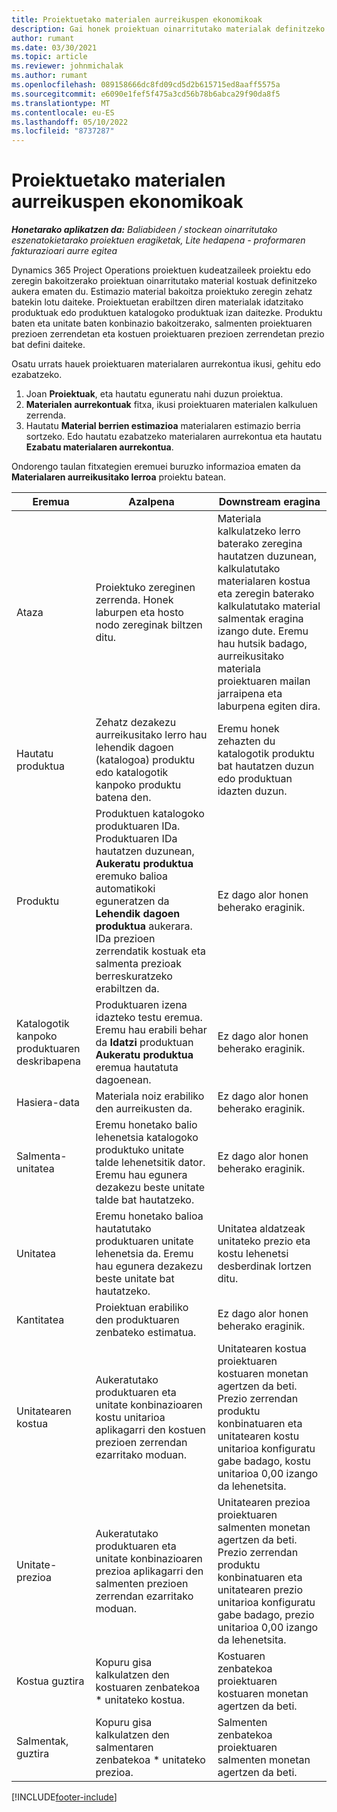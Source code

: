 ```yaml
---
title: Proiektuetako materialen aurreikuspen ekonomikoak
description: Gai honek proiektuan oinarritutako materialak definitzeko edo kalkulatzeko informazioa eskaintzen du.
author: rumant
ms.date: 03/30/2021
ms.topic: article
ms.reviewer: johnmichalak
ms.author: rumant
ms.openlocfilehash: 089158666dc8fd09cd5d2b615715ed8aaff5575a
ms.sourcegitcommit: e6090e1fef5f475a3cd56b78b6abca29f90da8f5
ms.translationtype: MT
ms.contentlocale: eu-ES
ms.lasthandoff: 05/10/2022
ms.locfileid: "8737287"
---
```

# <a name="financial-estimates-for-materials-on-projects"></a>Proiektuetako materialen aurreikuspen ekonomikoak

_**Honetarako aplikatzen da:** Baliabideen / stockean oinarritutako eszenatokietarako proiektuen eragiketak, Lite hedapena - proformaren fakturazioari aurre egitea_

Dynamics 365 Project Operations proiektuen kudeatzaileek proiektu edo zeregin bakoitzerako proiektuan oinarritutako material kostuak definitzeko aukera ematen du. Estimazio material bakoitza proiektuko zeregin zehatz batekin lotu daiteke. Proiektuetan erabiltzen diren materialak idatzitako produktuak edo produktuen katalogoko produktuak izan daitezke. Produktu baten eta unitate baten konbinazio bakoitzerako, salmenten proiektuaren prezioen zerrendetan eta kostuen proiektuaren prezioen zerrendetan prezio bat defini daiteke.  

Osatu urrats hauek proiektuaren materialaren aurrekontua ikusi, gehitu edo ezabatzeko.

1. Joan **Proiektuak**, eta hautatu eguneratu nahi duzun proiektua.
2. **Materialen aurrekontuak** fitxa, ikusi proiektuaren materialen kalkuluen zerrenda.
3. Hautatu **Material berrien estimazioa** materialaren estimazio berria sortzeko. Edo hautatu ezabatzeko materialaren aurrekontua eta hautatu **Ezabatu materialaren aurrekontua**.

Ondorengo taulan fitxategien eremuei buruzko informazioa ematen da **Materialaren aurreikusitako lerroa** proiektu batean. 

| **Eremua** | **Azalpena** | **Downstream eragina** |
| --- | --- | --- |
| Ataza | Proiektuko zereginen zerrenda. Honek laburpen eta hosto nodo zereginak biltzen ditu. | Materiala kalkulatzeko lerro baterako zeregina hautatzen duzunean, kalkulatutako materialaren kostua eta zeregin baterako kalkulatutako material salmentak eragina izango dute. Eremu hau hutsik badago, aurreikusitako materiala proiektuaren mailan jarraipena eta laburpena egiten dira. |
| Hautatu produktua |  Zehatz dezakezu aurreikusitako lerro hau lehendik dagoen (katalogoa) produktu edo katalogotik kanpoko produktu batena den. | Eremu honek zehazten du katalogotik produktu bat hautatzen duzun edo produktuan idazten duzun. |
| Produktu | Produktuen katalogoko produktuaren IDa. Produktuaren IDa hautatzen duzunean, **Aukeratu produktua** eremuko balioa automatikoki eguneratzen da **Lehendik dagoen produktua** aukerara. IDa prezioen zerrendatik kostuak eta salmenta prezioak berreskuratzeko erabiltzen da. | Ez dago alor honen beherako eraginik. |
| Katalogotik kanpoko produktuaren deskribapena | Produktuaren izena idazteko testu eremua. Eremu hau erabili behar da **Idatzi** produktuan **Aukeratu produktua** eremua hautatuta dagoenean.| Ez dago alor honen beherako eraginik. |
| Hasiera-data | Materiala noiz erabiliko den aurreikusten da. | Ez dago alor honen beherako eraginik. |
| Salmenta-unitatea | Eremu honetako balio lehenetsia katalogoko produktuko unitate talde lehenetsitik dator. Eremu hau egunera dezakezu beste unitate talde bat hautatzeko. | Ez dago alor honen beherako eraginik. |
| Unitatea | Eremu honetako balioa hautatutako produktuaren unitate lehenetsia da. Eremu hau egunera dezakezu beste unitate bat hautatzeko. | Unitatea aldatzeak unitateko prezio eta kostu lehenetsi desberdinak lortzen ditu. |
| Kantitatea | Proiektuan erabiliko den produktuaren zenbateko estimatua. | Ez dago alor honen beherako eraginik. |
| Unitatearen kostua | Aukeratutako produktuaren eta unitate konbinazioaren kostu unitarioa aplikagarri den kostuen prezioen zerrendan ezarritako moduan. | Unitatearen kostua proiektuaren kostuaren monetan agertzen da beti. Prezio zerrendan produktu konbinatuaren eta unitatearen kostu unitarioa konfiguratu gabe badago, kostu unitarioa 0,00 izango da lehenetsita. |
| Unitate-prezioa | Aukeratutako produktuaren eta unitate konbinazioaren prezioa aplikagarri den salmenten prezioen zerrendan ezarritako moduan. | Unitatearen prezioa proiektuaren salmenten monetan agertzen da beti. Prezio zerrendan produktu konbinatuaren eta unitatearen prezio unitarioa konfiguratu gabe badago, prezio unitarioa 0,00 izango da lehenetsita.|
| Kostua guztira | Kopuru gisa kalkulatzen den kostuaren zenbatekoa \* unitateko kostua.| Kostuaren zenbatekoa proiektuaren kostuaren monetan agertzen da beti. |
| Salmentak, guztira | Kopuru gisa kalkulatzen den salmentaren zenbatekoa \* unitateko prezioa. | Salmenten zenbatekoa proiektuaren salmenten monetan agertzen da beti. |


[!INCLUDE[footer-include](../includes/footer-banner.md)]
